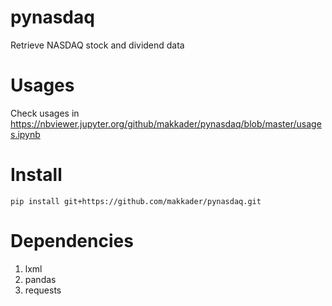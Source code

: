 # pynasdaq

Retrieve NASDAQ stock and dividend data

# Usages

Check usages in https://nbviewer.jupyter.org/github/makkader/pynasdaq/blob/master/usages.ipynb

# Install

`pip install git+https://github.com/makkader/pynasdaq.git`

# Dependencies

1. lxml
2. pandas
3. requests
